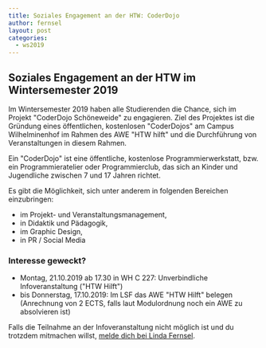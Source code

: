 ```yaml
---
title: Soziales Engagement an der HTW: CoderDojo
author: fernsel
layout: post
categories:
  - ws2019
---
```


## Soziales Engagement an der HTW im Wintersemester 2019

Im Wintersemester 2019 haben alle Studierenden die Chance, sich im Projekt "CoderDojo Schöneweide" zu engagieren. Ziel des Projektes ist die Gründung eines öffentlichen, kostenlosen "CoderDojos" am Campus Wilhelminenhof im Rahmen des AWE "HTW hilft" und die Durchführung von Veranstaltungen in diesem Rahmen. 

Ein "CoderDojo" ist eine öffentliche, kostenlose Programmierwerkstatt, bzw. ein Programmieratelier oder Programmierclub, das sich an Kinder und Jugendliche zwischen 7 und 17 Jahren richtet.

Es gibt die Möglichkeit, sich unter anderem in folgenden Bereichen einzubringen: 
* im Projekt- und Veranstaltungsmanagement, 
* in Didaktik und Pädagogik, 
* im Graphic Design, 
* in PR / Social Media 

### Interesse geweckt?
* Montag, 21.10.2019 ab 17.30 in WH C 227: Unverbindliche Infoveranstaltung ("HTW Hilft")
* bis Donnerstag, 17.10.2019: Im LSF das AWE "HTW Hilft" belegen (Anrechnung von 2 ECTS, falls laut Modulordnung noch ein AWE zu absolvieren ist)

Falls die Teilnahme an der Infoveranstaltung nicht möglich ist und du trotzdem mitmachen willst, [melde dich bei Linda Fernsel](https://lsf.htw-berlin.de/qisserver/rds?state=verpublish&status=init&vmfile=no&moduleCall=webInfo&publishConfFile=webInfoPerson&publishSubDir=personal&keep=y&purge=y&personal.pid=12447).
